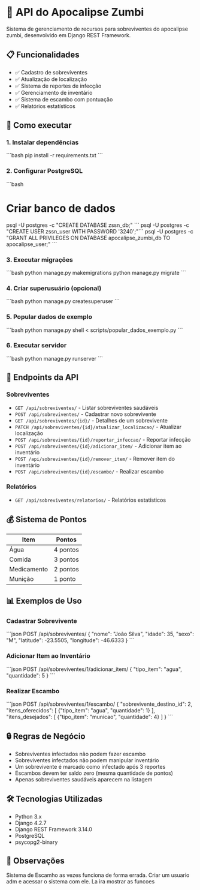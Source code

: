 # 🧟 API do Apocalipse Zumbi

Sistema de gerenciamento de recursos para sobreviventes do apocalipse zumbi, desenvolvido em Django REST Framework.

## 📋 Funcionalidades

- ✅ Cadastro de sobreviventes
- ✅ Atualização de localização
- ✅ Sistema de reportes de infecção
- ✅ Gerenciamento de inventário
- ✅ Sistema de escambo com pontuação
- ✅ Relatórios estatísticos

## 🚀 Como executar

### 1. Instalar dependências
\`\`\`bash
pip install -r requirements.txt
\`\`\`

### 2. Configurar PostgreSQL
\`\`\`bash
# Criar banco de dados
psql -U postgres -c "CREATE DATABASE zssn_db;" \`\`\`
psql -U postgres -c "CREATE USER zssn_user WITH PASSWORD '3240';"\`\`\`
psql -U postgres -c "GRANT ALL PRIVILEGES ON DATABASE apocalipse_zumbi_db TO apocalipse_user;"
\`\`\`

### 3. Executar migrações
\`\`\`bash
python manage.py makemigrations
python manage.py migrate
\`\`\`

### 4. Criar superusuário (opcional)
\`\`\`bash
python manage.py createsuperuser
\`\`\`

### 5. Popular dados de exemplo
\`\`\`bash
python manage.py shell < scripts/popular_dados_exemplo.py
\`\`\`

### 6. Executar servidor
\`\`\`bash
python manage.py runserver
\`\`\`

## 📡 Endpoints da API

### Sobreviventes
- `GET /api/sobreviventes/` - Listar sobreviventes saudáveis
- `POST /api/sobreviventes/` - Cadastrar novo sobrevivente
- `GET /api/sobreviventes/{id}/` - Detalhes de um sobrevivente
- `PATCH /api/sobreviventes/{id}/atualizar_localizacao/` - Atualizar localização
- `POST /api/sobreviventes/{id}/reportar_infeccao/` - Reportar infecção
- `POST /api/sobreviventes/{id}/adicionar_item/` - Adicionar item ao inventário
- `POST /api/sobreviventes/{id}/remover_item/` - Remover item do inventário
- `POST /api/sobreviventes/{id}/escambo/` - Realizar escambo

### Relatórios
- `GET /api/sobreviventes/relatorios/` - Relatórios estatísticos

## 💰 Sistema de Pontos

| Item | Pontos |
|------|--------|
| Água | 4 pontos |
| Comida | 3 pontos |
| Medicamento | 2 pontos |
| Munição | 1 ponto |

## 📊 Exemplos de Uso

### Cadastrar Sobrevivente
\`\`\`json
POST /api/sobreviventes/
{
    "nome": "João Silva",
    "idade": 35,
    "sexo": "M",
    "latitude": -23.5505,
    "longitude": -46.6333
}
\`\`\`

### Adicionar Item ao Inventário
\`\`\`json
POST /api/sobreviventes/1/adicionar_item/
{
    "tipo_item": "agua",
    "quantidade": 5
}
\`\`\`

### Realizar Escambo
\`\`\`json
POST /api/sobreviventes/1/escambo/
{
    "sobrevivente_destino_id": 2,
    "itens_oferecidos": [
        {"tipo_item": "agua", "quantidade": 1}
    ],
    "itens_desejados": [
        {"tipo_item": "municao", "quantidade": 4}
    ]
}
\`\`\`

## 🔒 Regras de Negócio

- Sobreviventes infectados não podem fazer escambo
- Sobreviventes infectados não podem manipular inventário
- Um sobrevivente é marcado como infectado após 3 reportes
- Escambos devem ter saldo zero (mesma quantidade de pontos)
- Apenas sobreviventes saudáveis aparecem na listagem

## 🛠️ Tecnologias Utilizadas

- Python 3.x
- Django 4.2.7
- Django REST Framework 3.14.0
- PostgreSQL
- psycopg2-binary

## 📝 Observações

Sistema de Escamho as vezes funciona de forma errada.
Criar um  usuario adm e acessar o sistema com ele.
La ira mostrar as funcoes
